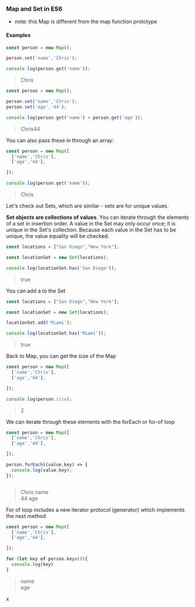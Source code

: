 ### Map and Set in ES6

* note: this Map is different from the map function prototype

#### Examples

```javascript
const person = new Map();

person.set('name','Chris');

console.log(person.get('name'));

```

> Chris  


```javascript
const person = new Map();

person.set('name','Chris');
person.set('age','44');

console.log(person.get('name') + person.get('age'));

```

> Chris44   

You can also pass these in through an array:

```javascript
const person = new Map([
  ['name','Chris'],
  ['age','44'],

]);

console.log(person.get('name'));

```

> Chris  

Let's check out Sets, which are similar - sets are for unique values.  

**Set objects are collections of values**. You can iterate through the elements of a set in insertion order. A value in the Set may only occur once; it is unique in the Set's collection. Because each value in the Set has to be unique, the value equality will be checked.

```javascript
const locations = ["San Diego","New York"];

const locationSet = new Set(locations);

console.log(locationSet.has('San Diego'));

```

> true

You can add a to the Set

```javascript
const locations = ["San Diego","New York"];

const locationSet = new Set(locations);

locationSet.add('Miami');

console.log(locationSet.has('Miami'));

```

> true


Back to Map, you can get the size of the Map

```javascript
const person = new Map([
  ['name','Chris'],
  ['age','44'],

]);

console.log(person.size);

```

> 2  

We can iterate through these elements with the forEach or for-of loop

```javascript
const person = new Map([
  ['name','Chris'],
  ['age','44'],

]);

person.forEach((value,key) => {
  console.log(value,key);
});



```

> Chris name  
> 44 age


For of loop includes a new iterator protocol (generator) which implements the next method

```javascript
const person = new Map([
  ['name','Chris'],
  ['age','44'],

]);

for (let key of person.keys()){
  console.log(key)
}

```

> name  
> age








x
